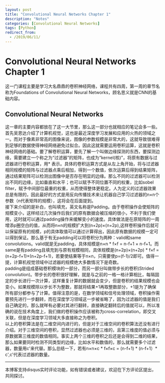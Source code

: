 ```yaml
---
layout: post
title: "Convolutional Neural Networks Chapter 1"
description: "Notes"
categories: [Convolutional Neural Networks]
tags: [Python]
redirect_from:
  - /2019/06/11/
---
```


# Convolutional Neural Networks Chapter 1  

这一门课程主要是学习大名鼎鼎的卷积神经网络，课程共有四周，第一周的章节名称为Foundations of Convolutional Neural Networks，顾名思义就是CNN的基础内容。

## Convolutional Neural Networks  

这一章的主要内容都放在了这一大节里，那么这一部分也就相应的笔记会多一些。首先吴恩达介绍了计算机视觉，这也是最近深度学习发展和应用的火热的领域之一。而对于像素非常高的图像来说，图像的参数规模是非常大的，这就导致很难得到足够的数据使得神经网络避免过拟合。因此这就需要运用卷积运算，这就是卷积神经网络的基础。要了解卷积运算，要先了解一个叫做边缘探测的东西，要探测边缘，需要建立一个称之为“过滤器”的矩阵，也成为“kernel(核)”，将原有数据与过滤器进行卷积运算，用* 表示。具体的卷积运算方式是从左上角开始，将与过滤器相同规模的矩阵与过滤器点乘后相加，得到一个数值，依次运算后得到结果矩阵，通过结果矩阵可以检测出图像中是否存在明显的边缘。那么不同的过滤器可以检测出不同的边缘，比如垂直和水平；也可以赋予不同位置不同的权重，比如sobel filter，赋予中间部位最重的权重，从而使得整体更稳定。人为定义的过滤器效果总是有限的，因此最好的方式是用反向传播技术来让机器自己学习过滤器的n×n个参数（n代表矩阵的规模），这将会在后面提到。  
接下来介绍的是补白，也叫填充，英文名称是Padding。由于卷积操作会使矩阵的规模变小，这样经过几次操作后我们的原有数据会被压缩的很小，不利于我们使用，这时就可以通过padding操作来缓解变小的速度。具体做法是在原矩阵的一周增添p圈空白的值，从而将n×n的规模扩大到(n+2p)×(n+2p),这样卷积操作后就可以保留原有的规模，p的具体取值可以通过计算得出，因此原有数据的规模一定可以得到保证。那么基于有无padding可以将卷积分为两种：valid和same convolutions。valid就是无padding，具体规模是n×n * f×f = n-f+1 × n-f+1。而same是有padding且填充到与原有规模相同，具体规模是(n+2p)×(n+2p) * f×f = (n+2p-f+1)×(n+2p-f+1)，若要使结果等于n×n，只需要使p=(f-1)/2即可。值得一提，计算机视觉领域中过滤器的规模绝大多数情况下是奇数。  
padding是组成基础卷积模块的一部分，而另一部分叫做带步长的卷积(Strided convolution)。带步长的卷积很好理解，就是与之前的一格一格计算相比，每隔固定的步长进行一次计算，这样重复计算的数据就会变少，但是卷积的结果规模也会变小。如果规模除以步长不为整数，那就将结果+1再取整数部分，+1是为了确保所有部分都参与了计算。值得注意的是，在数学领域和信号处理领域，卷积操作需要预先进行一步翻转，而在深度学习领域这一步被省略了，因为过滤器的值是我们自己确定的，那么就咩有必要对其进行翻转，直接确定翻转后的值就可以，所以准确的说在技术角度上，我们做的卷积操作应该被称为cross-correlation，即交叉关联，但是在深度学习领域大多直接称之为卷积。  
以上的卷积算法是在二维空间内进行的，但是对于三维空间的卷积算法还没有进行介绍。对于三维空间的卷积，显然过滤器也必须是三维的，且第三维度的值必须与原数据第三维度的数值相同。事实上两个三维的卷积之后还是会得到二维的结果，那么如果要同时检测不同类型的边缘，比如水平和数值的，那么就需要多个过滤器，数量用c'来代替。那么总结一下，若有n×n×c * f×f×c = (n-f+1) * (n-f+1）* c',c'代表过滤器的数量。

---
本博客支持disqus实时评论功能，如有错误或者建议，欢迎在下方评论区提出，共同探讨。  
